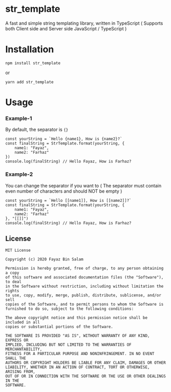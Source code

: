 # str_template
A fast and simple string templating library, written in TypeScript ( Supports both Client side and Server side JavaScript / TypeScript )

# Installation

```
npm install str_template
```

or

```
yarn add str_template
```

# Usage
### Example-1
By default, the separator is `{}`

```
const yourString = `Hello {name1}, How is {name2}?`
const finalString = StrTemplate.format(yourString, {
    name1: "Fayaz",
    name2: "Farhaz"
})
console.log(finalString) // Hello Fayaz, How is Farhaz?
```

### Example-2
You can change the separator if you want to ( The separator must contain even number of characters and should NOT be empty )

```
const yourString = `Hello [[name1]], How is [[name2]]?`
const finalString = StrTemplate.format(yourString, {
    name1: "Fayaz",
    name2: "Farhaz"
}, "[[]]")
console.log(finalString) // Hello Fayaz, How is Farhaz?
```

## License

```
MIT License

Copyright (c) 2020 Fayaz Bin Salam

Permission is hereby granted, free of charge, to any person obtaining a copy
of this software and associated documentation files (the "Software"), to deal
in the Software without restriction, including without limitation the rights
to use, copy, modify, merge, publish, distribute, sublicense, and/or sell
copies of the Software, and to permit persons to whom the Software is
furnished to do so, subject to the following conditions:

The above copyright notice and this permission notice shall be included in all
copies or substantial portions of the Software.

THE SOFTWARE IS PROVIDED "AS IS", WITHOUT WARRANTY OF ANY KIND, EXPRESS OR
IMPLIED, INCLUDING BUT NOT LIMITED TO THE WARRANTIES OF MERCHANTABILITY,
FITNESS FOR A PARTICULAR PURPOSE AND NONINFRINGEMENT. IN NO EVENT SHALL THE
AUTHORS OR COPYRIGHT HOLDERS BE LIABLE FOR ANY CLAIM, DAMAGES OR OTHER
LIABILITY, WHETHER IN AN ACTION OF CONTRACT, TORT OR OTHERWISE, ARISING FROM,
OUT OF OR IN CONNECTION WITH THE SOFTWARE OR THE USE OR OTHER DEALINGS IN THE
SOFTWARE.
```